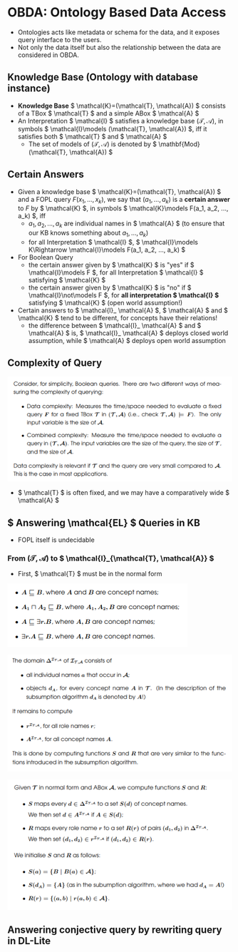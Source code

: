 # OBDA: Ontology Based Data Access
+ Ontologies acts like metadata or schema for the data, and it exposes query interface to the users.
+ Not only the data itself but also the relationship between the data are considered in OBDA. 

## Knowledge Base (Ontology with database instance)
+ **Knowledge Base** $ \mathcal{K}=(\mathcal{T}, \mathcal{A}) $ consists of a TBox $ \mathcal{T} $ and a simple ABox $ \mathcal{A} $
+ An Interpretation $ \mathcal{I} $ satisfies a knowledge base $(\mathcal{T}, \mathcal{A})$, in symbols $ \mathcal{I}\models (\mathcal{T}, \mathcal{A}) $, iff it satisfies both $ \mathcal{T} $ and $ \mathcal{A} $
  + The set of models of $(\mathcal{T}, \mathcal{A})$ is denoted by $ \mathbf{Mod}(\mathcal{T}, \mathcal{A}) $

## Certain Answers
+ Given a knowledge base $ \mathcal{K}=(\mathcal{T}, \mathcal{A}) $ and a FOPL query $F(x_1, ..., x_k)$, we say that $(a_1, ..., a_k)$ is a **certain answer** to $F$ by $ \mathcal{K} $, in symbols $ \mathcal{K}\models F(a_1, a_2, ..., a_k) $, iff
  + $a_1, a_2, ..., a_k$ are individual names in $ \mathcal{A} $   (to ensure that our KB knows something about $a_1, ..., a_k$)
  + for all Interpretation $ \mathcal{I} $, $ \mathcal{I}\models K\Rightarrow \mathcal{I}\models F(a_1, a_2, ..., a_k) $
+ For Boolean Query
  + the certain answer given by $ \mathcal{K} $ is "yes" if $ \mathcal{I}\models F $, for all Interpretation $ \mathcal{I} $ satisfying $ \mathcal{K} $
  + the certain answer given by $ \mathcal{K} $ is "no" if $ \mathcal{I}\not\models F $, for **all interpretation $ \mathcal{I} $** satisfying $ \mathcal{K} $   (open world assumption!)
+ Certain answers to $ \mathcal{I}_ \mathcal{A} $, $ \mathcal{A} $ and $ \mathcal{K} $ tend to be different, for concepts have their relations!
  + the difference between $ \mathcal{I}_ \mathcal{A} $ and $ \mathcal{A} $ is, $ \mathcal{I}_ \mathcal{A} $ deploys closed world assumption, while $ \mathcal{A} $ deploys open world assumption

## Complexity of Query

![](img/2020-05-19-14-50-11.png)

+ $ \mathcal{T} $ is often fixed, and we may have a comparatively wide $ \mathcal{A} $

## $ Answering \mathcal{EL} $ Queries in KB
+ FOPL itself is undecidable

### From $(\mathcal{T}, \mathcal{A})$ to $ \mathcal{I}_{\mathcal{T}, \mathcal{A}} $
+ First, $ \mathcal{T} $ must be in the normal form

![](img/2020-05-19-15-17-50.png)

![](img/2020-05-19-15-20-34.png)

![](img/2020-05-19-15-20-44.png)

## Answering conjective query by rewriting query in DL-Lite
